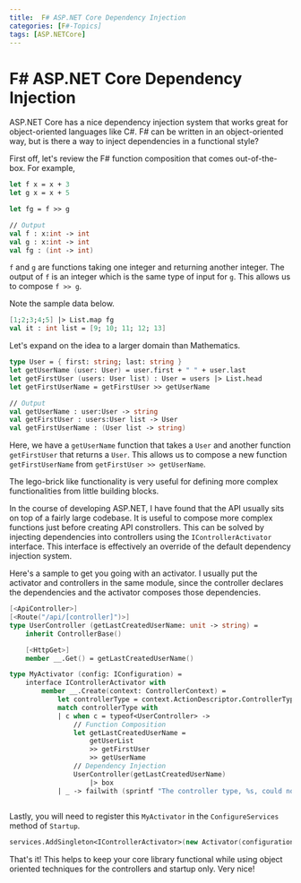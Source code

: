 ```yaml
---
title:  F# ASP.NET Core Dependency Injection
categories: [F#-Topics]
tags: [ASP.NETCore]
---
```


# F# ASP.NET Core Dependency Injection

ASP.NET Core has a nice dependency injection system that works great for object-oriented languages like C#.  F# can be written in an object-oriented way, but is there a way to inject dependencies in a functional style?

First off, let's review the F# function composition that comes out-of-the-box.  For example, 

```fsharp
let f x = x + 3
let g x = x + 5

let fg = f >> g

// Output
val f : x:int -> int
val g : x:int -> int
val fg : (int -> int)
```

`f` and `g` are functions taking one integer and returning another integer.  The output of `f` is an integer which is the same type of input for `g`.  This allows us to compose `f >> g`.

Note the sample data below.

```fsharp
[1;2;3;4;5] |> List.map fg
val it : int list = [9; 10; 11; 12; 13]
```

Let's expand on the idea to a larger domain than Mathematics.

```fsharp
type User = { first: string; last: string }
let getUserName (user: User) = user.first + " " + user.last
let getFirstUser (users: User list) : User = users |> List.head
let getFirstUserName = getFirstUser >> getUserName

// Output
val getUserName : user:User -> string
val getFirstUser : users:User list -> User
val getFirstUserName : (User list -> string)
```

Here, we have a `getUserName` function that takes a `User` and another function `getFirstUser` that returns a `User`.  This allows us to compose a new function `getFirstUserName` from `getFirstUser >> getUserName`.  

The lego-brick like functionality is very useful for defining more complex functionalities from little building blocks.

In the course of developing ASP.NET, I have found that the API usually sits on top of a fairly large codebase.  It is useful to compose more complex functions just before creating API constrollers.  This can be solved by injecting dependencies into controllers using the `IControllerActivator` interface.  This interface is effectively an override of the default dependency injection system.

Here's a sample to get you going with an activator.  I usually put the activator and controllers in the same module, since the controller declares the dependencies and the activator composes those dependencies.

```fsharp
[<ApiController>]
[<Route("/api/[controller]")>]
type UserController (getLastCreatedUserName: unit -> string) =
    inherit ControllerBase()

    [<HttpGet>]
    member __.Get() = getLastCreatedUserName()

type MyActivator (config: IConfiguration) = 
    interface IControllerActivator with
        member __.Create(context: ControllerContext) =
            let controllerType = context.ActionDescriptor.ControllerTypeInfo.AsType()
            match controllerType with 
            | c when c = typeof<UserController> -> 
                // Function Composition
                let getLastCreatedUserName = 
                    getUserList
                    >> getFirstUser
                    >> getUserName
                // Dependency Injection
                UserController(getLastCreatedUserName) 
                    |> box
            | _ -> failwith (sprintf "The controller type, %s, could not be found." controllerType)
        
```

Lastly, you will need to register this `MyActivator` in the `ConfigureServices` method of `Startup`.
```fsharp
services.AddSingleton<IControllerActivator>(new Activator(configuration))
```

That's it!  This helps to keep your core library functional while using object oriented techniques for the controllers and startup only.  Very nice!
